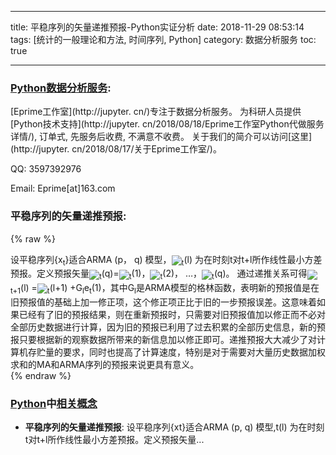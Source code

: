 
---
title: 平稳序列的矢量递推预报-Python实证分析
date: 2018-11-29 08:53:14
tags: [统计的一般理论和方法, 时间序列, Python]
category: 数据分析服务
toc: true

---



<span></span>
<!-- more -->

### [Python](/tags/Python/)[数据分析服务](/categories/数据分析服务/):
[Eprime工作室](http://jupyter. cn/)专注于数据分析服务。
为科研人员提供[Python技术支持](http://jupyter. cn/2018/08/18/Eprime工作室Python代做服务详情/), 订单式, 先服务后收费, 不满意不收费。
关于我们的简介可以访问[这里](http://jupyter. cn/2018/08/17/关于Eprime工作室/)。

QQ: 3597392976

Email: Eprime[at]163.com



### 平稳序列的矢量递推预报:

{% raw %}
<div class="p1">设平稳序列{x<sub>t</sub>}适合ARMA (p， q) 模型，<img align="absmiddle" src="/CRFDPIC/R200806043/R200806043.0169.49.15.bmp"><sub>t</sub>(l) 为在时刻t对t+l所作线性最小方差预报。定义预报矢量<img align="absmiddle" src="/CRFDPIC/R200806043/R200806043.0169.50.15.bmp"><sub>t</sub>(q)=<img align="absmiddle" src="/CRFDPIC/R200806043/R200806043.0169.50.26.bmp"><sub>t</sub>(1)，<img align="absmiddle" src="/CRFDPIC/R200806043/R200806043.0169.50.37.bmp"><sub>t</sub>(2)， …，<img align="absmiddle" src="/CRFDPIC/R200806043/R200806043.0169.51.7.bmp"><sub>t</sub>(q)。 通过递推关系可得<img align="absmiddle" src="/CRFDPIC/R200806043/R200806043.0169.51.27.bmp"><sub>t+1</sub>(l) =<img align="absmiddle" src="/CRFDPIC/R200806043/R200806043.0169.51.41.bmp"><sub>t</sub>(l+1) +G<sub>l</sub>e<sub>t</sub>(1)，其中G<sub>l</sub>是ARMA模型的格林函数，表明新的预报值是在旧预报值的基础上加一修正项，这个修正项正比于旧的一步预报误差。这意味着如果已经有了旧的预报结果，则在重新预报时，只需要对旧预报值加以修正而不必对全部历史数据进行计算，因为旧的预报已利用了过去积累的全部历史信息，新的预报只要根据新的观察数据所带来的新信息加以修正即可。递推预报大大减少了对计算机存贮量的要求，同时也提高了计算速度，特别是对于需要对大量历史数据加权求和的MA和ARMA序列的预报来说更具有意义。</div>
{% endraw %}



### [Python](/tags/Python/)中[相关概念](/categories/数据分析服务)

- **平稳序列的矢量递推预报**: 设平稳序列{xt}适合ARMA (p, q) 模型,t(l) 为在时刻t对t+l所作线性最小方差预报。定义预报矢量...





